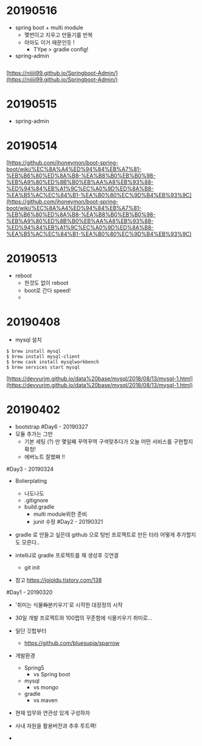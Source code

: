 # 20190516
* spring boot + multi module 
	* 몇번이고 지우고 만들기를 반복
	* 아마도 이거 때문인듯 !
		* TYpe > gradle config!
* spring-admin
```

```
[https://niiiii99.github.io/Springboot-Admin/](https://niiiii99.github.io/Springboot-Admin/)
# 20190515
* spring-admin
# 20190514
[https://github.com/ihoneymon/boot-spring-boot/wiki/%EC%8A%A4%ED%94%84%EB%A7%81-%EB%B6%80%ED%8A%B8-%EA%B8%B0%EB%B0%98-%EB%A9%80%ED%8B%B0%EB%AA%A8%EB%93%88-%ED%94%84%EB%A1%9C%EC%A0%9D%ED%8A%B8-%EA%B5%AC%EC%84%B1-%EA%B0%80%EC%9D%B4%EB%93%9C](https://github.com/ihoneymon/boot-spring-boot/wiki/%EC%8A%A4%ED%94%84%EB%A7%81-%EB%B6%80%ED%8A%B8-%EA%B8%B0%EB%B0%98-%EB%A9%80%ED%8B%B0%EB%AA%A8%EB%93%88-%ED%94%84%EB%A1%9C%EC%A0%9D%ED%8A%B8-%EA%B5%AC%EC%84%B1-%EA%B0%80%EC%9D%B4%EB%93%9C)


# 20190513
* reboot
	* 한것도 없이 reboot
	* boot로 간다 speed!
	* 
	
# 20190408
* mysql 설치
```shell
$ brew install mysql
$ brew install mysql-client
$ brew cask install mysqlworkbench
$ brew services start mysql
```
[https://devyurim.github.io/data%20base/mysql/2018/08/13/mysql-1.html](https://devyurim.github.io/data%20base/mysql/2018/08/13/mysql-1.html)

# 20190402
* bootstrap 
#Day6 - 20190327
* 모듈 추가는 그만
	* 기본 세팅 (?) 만 몇일째 꾸역꾸역 구색맞추다가 오늘 어떤 서비스를 구현할지 확정!
	* 에버노트 잘했쪄 !!

#Day3 - 20190324
* Bolierplating
	* 나도나도
	* .gitignore
	* build.gradle
		* multi module위한 준비
		* junit 수정
#Day2 - 20190321
* gradle 로 만들고 싶은데 github 으로 텅빈 프로젝트로 만든 터라 어떻게 추가할지도 모른다..
* intelliJ로 gradle 프로젝트를 재 생성후 깃연결
	* git init

* 참고
https://jojoldu.tistory.com/138

#Day1 - 20190320
* '취미는 식물~~화분~~키우기'로 시작한 대장정의 시작
* 30일 개발 프로젝트와 100랩의 꾸준함에 식물키우기 취미로...
* 일단 깃헙부터
	* https://github.com/bluesupia/sparrow

* 개발환경
	* Spring5
		* vs Spring boot
	* mysql
		* vs mongo
	* gradle
		* vs maven

* 현재 업무와 연관성 있게 구성하자
* 사내 자원을 활용버전과 추후 투트랙!
* 
<!--stackedit_data:
eyJoaXN0b3J5IjpbMTcwMDMwNDUzNywtMTA3MTAwOTAwMywxMj
I1NDAzMzI4LDE5ODY2MzA0MjAsNzM1OTkyNzksLTE3NDA4ODA5
NjQsMzcyOTU3MTE2LC0xMzI3NTc3MzY5LDE3MTE5MzA1NDgsNj
IxMzY2NTUwXX0=
-->